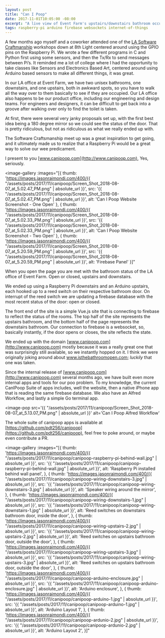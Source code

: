 ```yaml
---
layout: post
title: "Can I Poop"
date: 2017-11-01T10:05:00 -08:00
excerpt: "A live view of Event Farm's upstairs/downstairs bathroom occupation status. Keep the window open for a few minutes during week day business hours and watch the room status. It will change without the need of a refresh."
tags: raspberry-pi arduino firebase websockets internet-of-things
---
```


A few months ago myself and a coworker attended one of the [LA Software Craftmanship](https://www.meetup.com/LA-Software-Craftsmanship/) workshops down at 8th Light centered around using the GPIO pins on the Raspberry Pi.  We wrote a few different programs in C and Python first using some sensors, and then the Tx/Rx to send messages between Pi’s.  It reminded me a lot of college where I had the opportunity to take classes like Sensors and Electronics Based Art, centered around using Arduino based sensors to make all different things, it was great.

In our LA office at Event Farm, we have two unisex bathrooms, one downstairs, and one upstairs, both in awkward spots, so you have to walk all the way over to them basically to see if they are occupied. Our LA office also happens to be our product office, including our engineering and design teams. For engineers and designers, it can be difficult to get back into a groove after walking over only to find the toilet is taken.

At first, there were several very janky proposals set up, with the first best idea being a 180 degree mirror so we could see the status of the door. That is pretty ridiculous, but not as ridiculous as what we really ended up with.

The Software Craftsmanship meet up was a great inspiration to get going, and it ultimately made us to realize that a Raspberry Pi would be a great way to solve our wee predicament.

I present to you [www.canipoop.com](http://www.canipoop.com), Yes, seriously.

<image-gallery
    :images="[{
        thumb: 'https://images.jasonraimondi.com/400/{{ "/assets/posts/2017/11/canipoop/Screen_Shot_2018-08-07_at_5.02.47_PM.png" | absolute_url }}',
        src: '{{ "/assets/posts/2017/11/canipoop/Screen_Shot_2018-08-07_at_5.02.47_PM.png" | absolute_url }}',
        alt: 'Can I Poop Website Screenshot - One Open'
    },
    {
        thumb: 'https://images.jasonraimondi.com/400/{{ "/assets/posts/2017/11/canipoop/Screen_Shot_2018-08-07_at_5.02.33_PM.png" | absolute_url }}',
        src: '{{ "/assets/posts/2017/11/canipoop/Screen_Shot_2018-08-07_at_5.02.33_PM.png" | absolute_url }}',
        alt: 'Can I Poop Website Screenshot - Two Open'
    },
    {
        thumb: 'https://images.jasonraimondi.com/400/{{ "/assets/posts/2017/11/canipoop/Screen_Shot_2018-08-07_at_5.20.59_PM.png" | absolute_url }}',
        src: '{{ "/assets/posts/2017/11/canipoop/Screen_Shot_2018-08-07_at_5.20.59_PM.png" | absolute_url }}',
        alt: 'Firebase Panel'
    }]"
></image-gallery>

When you open the page you are met with the bathroom status of the LA office of Event Farm. Open or closed, upstairs and downstairs.

We ended up using a Raspberry Pi downstairs and an Arduino upstairs, each hooked up to a reed switch on their respective bathroom door. On interrupt of the reed switch we are updating a firebase database with the most recent status of the door: open or closed.

The front end of the site is a simple Vue.js site that is connecting to firebase to reflect the status of the rooms. The top half of the site represents the upstairs bathroom, and the bottom half of the page represents the downstairs bathroom. Our connection to firebase is a websocket, so, basically instantly, if the door opens or closes, the site reflects the state.

We ended up with the domain [www.canipoop.com](http://www.canipoop.com) mostly because it was a really great one that was surprisingly still available, so we instantly hopped on it. I think we were originally joking around about www.isthebathroomopen.com; *luckily* that one was taken.

Since the internal release of [www.canipoop.com](http://www.canipoop.com) several months ago, we have built even more internal apps and tools for our poo problem. To my knowledge, the current CanIPoop Suite of apps  includes, well the website, then a native iPhone app that is reading the same firebase database. We also have an Alfred Workflow, and lastly a simple Go terminal app.

<image-pop
    src='{{ "/assets/posts/2017/11/canipoop/Screen_Shot_2018-08-07_at_5.13.07_PM.png" | absolute_url }}'
    alt='Can I Poop Alfred Workflow'
></image-pop>

The whole suite of canipoop apps is available at [https://github.com/pdt256/canipoop](https://github.com/pdt256/canipoop), feel free to poke around, or maybe even contribute a PR.

<image-gallery
    :images="[{
        thumb: 'https://images.jasonraimondi.com/400/{{ "/assets/posts/2017/11/canipoop/canipoop-raspberry-pi-behind-wall.jpg" | absolute_url }}',
        src: '{{ "/assets/posts/2017/11/canipoop/canipoop-raspberry-pi-behind-wall.jpg" | absolute_url }}',
        alt: 'Raspberry Pi installed behind wall panel',
    },
    {
        thumb: 'https://images.jasonraimondi.com/400/{{ "/assets/posts/2017/11/canipoop/canipoop-wiring-downstairs-3.jpg" | absolute_url }}',
        src: '{{ "/assets/posts/2017/11/canipoop/canipoop-wiring-downstairs-3.jpg" | absolute_url }}',
        alt: 'Speaker wiring around the mirror',
    },
    {
        thumb: 'https://images.jasonraimondi.com/400/{{ "/assets/posts/2017/11/canipoop/canipoop-wiring-downstairs-1.jpg" | absolute_url }}',
        src: '{{ "/assets/posts/2017/11/canipoop/canipoop-wiring-downstairs-1.jpg" | absolute_url }}',
        alt: 'Reed switches on downstairs bathroom door, inside the door',
    },
    {
        thumb: 'https://images.jasonraimondi.com/400/{{ "/assets/posts/2017/11/canipoop/canipoop-wiring-upstairs-2.jpg" | absolute_url }}',
        src: '{{ "/assets/posts/2017/11/canipoop/canipoop-wiring-upstairs-2.jpg" | absolute_url }}',
        alt: 'Reed switches on upstairs bathroom door, outside the door',
    },
    {
        thumb: 'https://images.jasonraimondi.com/400/{{ "/assets/posts/2017/11/canipoop/canipoop-wiring-upstairs-3.jpg" | absolute_url }}',
        src: '{{ "/assets/posts/2017/11/canipoop/canipoop-wiring-upstairs-3.jpg" | absolute_url }}',
        alt: 'Reed switches on upstairs bathroom door, outside the door',
    },
    {
        thumb: 'https://images.jasonraimondi.com/400/{{ "/assets/posts/2017/11/canipoop/canipoop-arduino-enclosure.jpg" | absolute_url }}',
        src: '{{ "/assets/posts/2017/11/canipoop/canipoop-arduino-enclosure.jpg" | absolute_url }}',
        alt: 'Arduino enclosure',
    },
    {
        thumb: 'https://images.jasonraimondi.com/400/{{ "/assets/posts/2017/11/canipoop/canipoop-arduino-1.jpg" | absolute_url }}',
        src: '{{ "/assets/posts/2017/11/canipoop/canipoop-arduino-1.jpg" | absolute_url }}',
        alt: 'Arduino Layout 1',
    },
    {
        thumb: 'https://images.jasonraimondi.com/400/{{ "/assets/posts/2017/11/canipoop/canipoop-ardunio-2.jpg" | absolute_url }}',
        src: '{{ "/assets/posts/2017/11/canipoop/canipoop-ardunio-2.jpg" | absolute_url }}',
        alt: 'Arduino Layout 2',
    }]"
></image-gallery>
